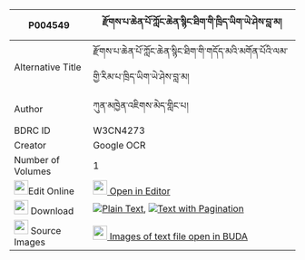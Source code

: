 |P004549|རྫོགས་པ་ཆེན་པོ་ཀློང་ཆེན་སྙིང་ཐིག་གི་ཁྲིད་ཡིག་ཡེ་ཤེས་བླ་མ། 
| --- | --- 
|Alternative Title |རྫོགས་པ་ཆེན་པོ་ཀློང་ཆེན་སྙིང་ཐིག་གི་གདོད་མའི་མགོན་པོའི་ལམ་གྱི་རིམ་པ་ཁྲིད་ཡིག་ཡེ་ཤེས་བླ་མ།
|Author| ཀུན་མཁྱེན་འཇིགས་མེད་གླིང་པ།
|BDRC ID | W3CN4273
|Creator | Google OCR
|Number of Volumes| 1
|<img width="25" src="https://img.icons8.com/color/25/000000/edit-property.png">Edit Online| [<img width="25" src="https://avatars.githubusercontent.com/u/45091458?s=200&v=4"> Open in Editor](http://editor.openpecha.org/P004549)
|<img width="25" src="https://img.icons8.com/fluent/48/000000/download-2.png"/>  Download | [![](https://img.icons8.com/color/20/000000/txt.png)Plain Text](https://github.com/Openpecha/P004549/releases/download/v1/dzokpa_chenpo_longchen_nyingti_plain_P004549.zip), [![](https://img.icons8.com/color/20/000000/txt.png)Text with Pagination](https://github.com/Openpecha/P004549/releases/download/v1/dzokpa_chenpo_longchen_nyingti_pages_P004549.zip)
|<img width="25" src="https://img.icons8.com/plasticine/100/000000/pictures-folder.png"/>  Source Images | [<img width="25" src="https://library.bdrc.io/icons/BUDA-small.svg"> Images of text file open in BUDA](https://library.bdrc.io/show/bdr:W3CN4273)